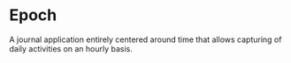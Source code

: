 # Epoch
A journal application entirely centered around time that allows capturing of daily activities on an hourly basis. 
